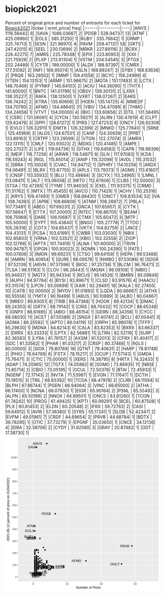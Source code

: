 # biopick2021
Percent of original price and number of entrants for each ticket for [Biopick2021](https://twitter.com/hashtag/Biopick2021)
|ticker | nrml_price| freq|
|:------|----------:|----:|
|ANVS   | 1116.56442|    8|
|SAVA   | 1086.03667|    2|
|PDSB   |  528.94737|   13|
|ATNF   |  425.09960|    1|
|EOLS   |  385.31250|    1|
|RUBY   |  335.76642|    1|
|ORMP   |  325.74713|    1|
|SESN   |  321.96970|    4|
|PAVM   |  259.47137|   58|
|GRTS   |  247.42015|    6|
|SEEL   |  230.13699|    2|
|MRKR   |  227.89116|    2|
|BCRX   |  226.42275|    7|
|AMRS   |  225.78348|    1|
|EPIX   |  223.80953|    3|
|XXII   |  221.75926|    2|
|PLXP   |  213.91304|    1|
|VSTM   |  204.54545|    3|
|PTGX   |  202.24489|    1|
|CYTR   |  198.00000|    1|
|ALDX   |  188.97397|    1|
|CMRX   |  177.31092|    2|
|INFI   |  169.95074|    1|
|ASLN   |  169.89247|    3|
|SYBX   |  168.63636|    2|
|PRQR   |  163.28502|    1|
|IMMP   |  159.41558|    2|
|BCYC   |  156.24999|    4|
|YTEN   |  154.13153|    1|
|ARMP   |  151.98675|    2|
|MGTA   |  151.17493|    3|
|LCTX   |  148.70466|    3|
|PYNKF  |  145.64103|    2|
|ACIU   |  144.36090|    1|
|THTX   |  141.60000|    1|
|BNTC   |  141.01796|    5|
|OBSV   |  139.30131|    2|
|LXRX   |  138.35227|    2|
|RAFA   |  138.12500|    1|
|VXRT   |  138.07267|    2|
|EARS   |  136.74242|    2|
|KTRA   |  135.60606|    2|
|HGEN   |  135.14725|    4|
|MMEDF  |  134.70790|    2|
|AFMD   |  134.48845|   31|
|VBIV   |  134.47099|    8|
|THMO   |  134.24658|    1|
|VTVT   |  134.00000|    4|
|IBIO   |  133.60656|    2|
|DTIL   |  131.58495|    1|
|CERC   |  131.06061|    4|
|CYCN   |  130.59211|    3|
|ALRN   |  130.47619|    4|
|CLPT   |  129.62476|    3|
|SPPI   |  128.61272|    1|
|PIRS   |  127.47253|    8|
|ONCY   |  126.92308|    1|
|EVLO   |  126.32911|    1|
|DMTK   |  126.32399|    2|
|MNKD   |  125.77640|    1|
|SRNE   |  125.45969|    3|
|ALGS   |  124.67531|    2|
|CANF   |  124.30939|    2|
|PPBT   |  123.89163|    1|
|CRTPF  |  123.29599|    2|
|VTGN   |  122.27074|    3|
|AMRX   |  122.13115|    1|
|CMLF   |  120.93023|    2|
|MDXG   |  120.41485|    1|
|AMPE   |  120.27027|    2|
|LIFE   |  119.64736|    5|
|GTHX   |  119.64583|    1|
|CAPR   |  118.98396|    3|
|MEIP   |  118.77256|    4|
|ARWR   |  118.54871|    8|
|SLN    |  117.97083|    1|
|KZIA   |  116.59243|    4|
|RIGL   |  115.85014|    2|
|ANIP   |  115.32098|    1|
|AVDL   |  115.31532|    3|
|SRRA   |  115.10026|    1|
|CVAC   |  114.94712|    1|
|SPHRY  |  114.10256|    1|
|ARDX   |  114.06491|    2|
|BLRX   |  113.87755|    3|
|APLS   |  113.79373|    1|
|ADMS   |  113.61607|    1|
|CNSP   |  113.55932|    1|
|BLU    |  113.48684|    3|
|SCYX   |  113.24965|    1|
|LMNL   |  113.08411|    1|
|ALT    |  113.06058|    2|
|MITO   |  112.67606|    1|
|CLBS   |  112.50000|    3|
|STSA   |  112.47265|    1|
|TYME   |  111.94030|    3|
|EXEL   |  111.93375|    1|
|CRMD   |  111.51762|    1|
|IMTX   |  111.45455|    6|
|AVCO   |  110.71429|    1|
|ACHV   |  110.25316|    2|
|KRYS   |  109.47493|    1|
|OMER   |  108.88430|    1|
|ONCT   |  108.83534|   52|
|IVA    |  108.74393|    2|
|APRE   |  108.66808|    1|
|ATNM   |  108.26972|    7|
|PBLA   |  107.73481|    1|
|ABEO   |  107.69231|    2|
|GNCA   |  107.65957|    3|
|CYTK   |  107.56647|    1|
|ETTX   |  107.20000|    2|
|NTEC   |  106.88705|    1|
|BEAM   |  106.75969|    1|
|DARE   |  106.10687|    1|
|CTMX   |  105.60472|    3|
|MTP    |  105.50000|    1|
|EYPT   |  105.43840|    1|
|BNGO   |  105.27778|    7|
|TTOO   |  105.26316|    2|
|CDTX   |  104.85437|    1|
|VKTX   |  104.82759|    2|
|JNCE   |  104.43131|    1|
|PCSA   |  103.61991|    1|
|CWBR   |  103.03030|    1|
|NBIX   |  102.85803|    1|
|VRNA   |  102.53521|    2|
|XBIO   |  102.32558|    2|
|ZIOP   |  102.12766|    5|
|APTX   |  101.74419|    1|
|ALNA   |  101.60000|    2|
|TRVN   |  100.94787|    1|
|OPGN   |  100.93023|    2|
|KDMN   |  100.24390|    1|
|FATE   |  100.07806|    3|
|IMGN   |   99.69231|    1|
|CTSO   |   99.64158|    1|
|HEPA   |   99.53488|    6|
|AMRN   |   98.40954|    1|
|QURE   |   98.09576|    1|
|NWBO   |   97.53086|    9|
|SDGR   |   97.52139|    1|
|ARVN   |   97.37596|    1|
|BIOC   |   97.25738|    1|
|BLCM   |   96.76471|    2|
|TLSA   |   96.51163|    1|
|CLOV   |   96.28443|    1|
|MGNX   |   96.08108|    1|
|MBIO   |   95.94937|    1|
|MGTX   |   95.94334|    1|
|RCUS   |   95.14526|    1|
|BMRN   |   95.09849|    1|
|AUPH   |   94.97784|    4|
|BYSI   |   93.99671|    1|
|CLSD   |   93.91576|    4|
|HAACU  |   93.31574|    1|
|LPCN   |   93.00699|    1|
|XAIR   |   92.29481|   18|
|KALA   |   92.27405|   10|
|CATB   |   92.00000|    2|
|MYOV   |   91.01893|    1|
|LQDA   |   90.66667|    2|
|ATHX   |   90.55556|    3|
|YMTX   |   90.19499|    1|
|ABUS   |   90.10989|    3|
|ALBO   |   90.04867|    1|
|MREO   |   89.83051|    8|
|TRIB   |   89.47368|    1|
|HOOK   |   89.42134|    1|
|DMAC   |   89.24303|    6|
|GRTX   |   88.79142|    1|
|CRIS   |   88.70432|   11|
|COCP   |   88.65248|    1|
|GNPX   |   88.61985|    3|
|ABIO   |   88.46154|    1|
|GERN   |   88.34356|    1|
|CYCC   |   88.08030|   11|
|ACET   |   87.55589|    2|
|SNGX   |   87.40741|    2|
|BCLI   |   87.00441|    3|
|ADMA   |   86.25592|    1|
|APTO   |   86.04119|   12|
|ORPH   |   85.99078|    1|
|TFFP   |   85.29830|    1|
|MDNA   |   84.82143|    6|
|CALA   |   83.82353|    5|
|BXRX   |   83.66337|    2|
|DRRX   |   83.33333|    1|
|LPTX   |   82.56881|   11|
|LTRN   |   82.52119|    1|
|SURF   |   82.36583|    1|
|LYRA   |   81.76157|    2|
|AXSM   |   81.52013|    3|
|CFRX   |   81.40417|    2|
|SDC    |   81.33562|    1|
|PHAR   |   81.03217|    2|
|CRSP   |   80.37466|    1|
|RGLS   |   80.00000|    3|
|SIOX   |   79.80769|   18|
|QTNT   |   79.40631|    2|
|HARP   |   78.81748|    2|
|PHIO   |   78.64769|    6|
|FSTX   |   78.15217|    2|
|OCUP   |   77.57143|    1|
|GMDA   |   75.76471|    3|
|CTIC   |   75.00000|    1|
|XERS   |   74.38795|    8|
|HRTX   |   74.32433|    1|
|ADAP   |   74.20965|   12|
|TGTX   |   74.05882|    8|
|SGMO   |   73.86935|   11|
|NBSE   |   73.85714|    2|
|CBIO   |   73.05195|    1|
|OCUL   |   72.50376|    1|
|BTAI   |   72.45933|    1|
|NGENF  |   72.17143|    2|
|NVTA   |   71.53987|    1|
|EVGN   |   71.17647|    1|
|DCTH   |   70.19515|    3|
|TRIL   |   68.83392|   10|
|TCDA   |   68.47978|    2|
|CLRB   |   68.11594|    5|
|BLPH   |   67.86744|    1|
|PGEN   |   66.94064|    3|
|VINC   |   66.65000|    2|
|ATHA   |   66.17400|    1|
|NCNA   |   66.07930|    1|
|EIGR   |   65.90164|    2|
|PSNL   |   65.55492|    3|
|ALPN   |   65.50186|    2|
|NNOX   |   64.89501|    1|
|ONCS   |   63.81260|    1|
|TCON   |   61.74242|   10|
|PROG   |   61.49425|    1|
|KPTI   |   60.99291|    9|
|BCEL   |   60.87508|    1|
|PLX    |   60.61453|    2|
|ELDN   |   60.20548|    2|
|IFRX   |   59.72763|    2|
|CASI   |   59.64912|    1|
|AVIR   |   57.36360|    1|
|SYRS   |   55.17241|    1|
|SLDB   |   52.42347|    2|
|EVFM   |   49.01961|    7|
|CRDF   |   44.69654|    2|
|PRVB   |   44.68784|    1|
|BDTX   |   39.78295|    1|
|OTIC   |   37.73279|    1|
|EPGNF  |   35.03650|    1|
|CNCE   |   34.12136|    4|
|IDRA   |   32.58706|    2|
|CYDY   |   31.82580|    3|
|GRAY   |   20.87482|    1|
|ODT    |   17.38730|    1|
![retvspicks](biopicks.png?raw=true)
